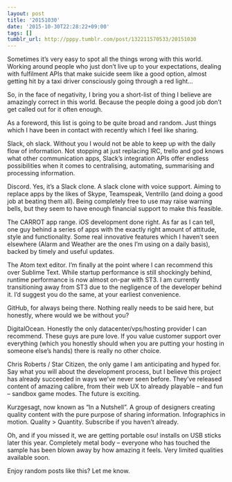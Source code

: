 ```yaml
---
layout: post
title: '20151030'
date: '2015-10-30T22:28:22+09:00'
tags: []
tumblr_url: http://pppy.tumblr.com/post/132211570533/20151030
---
```

Sometimes it’s very easy to spot all the things wrong with this world. Working around people who just don’t live up to your expectations,  dealing with fulfilment APIs that make suicide seem like a good option, almost getting hit by a taxi driver consciously going through a red light…

So, in the face of negativity, I bring you a short-list of thing I believe are amazingly correct in this world. Because the people doing a good job don’t get called out for it often enough.

As a foreword, this list is going to be quite broad and random. Just things which I have been in contact with recently which I feel like sharing.

Slack, oh slack. Without you I would not be able to keep up with the daily flow of information. Not stopping at just replacing IRC, trello and god knows what other communication apps, Slack’s integration APIs offer endless possibilities when it comes to centralising, automating, summarising and processing information.

Discord. Yes, it’s a Slack clone. A slack clone with voice support. Aiming to replace apps by the likes of Skype, Teamspeak, Ventrillo (and doing a good job at beating them all). Being completely free to use may raise warning bells, but they seem to have enough financial support to make this feasible.

The CARROT app range. iOS development done right. As far as I can tell, one guy behind a series of apps with the exactly right amount of attitude, style and functionality. Some real innovative features which I haven’t seen elsewhere (Alarm and Weather are the ones I’m using on a daily basis), backed by timely and useful updates.

The Atom text editor. I’m finally at the point where I can recommend this over Sublime Text. While startup performance is still shockingly behind, runtime performance is now almost on-par with ST3. I am currently transitioning away from ST3 due to the negligence of the developer behind it. I’d suggest you do the same, at your earliest convenience.

GitHub, for always being there. Nothing really needs to be said here, but honestly, where would we be without you?

DigitalOcean. Honestly the only datacenter/vps/hosting provider I can recommend. These guys are pure love. If you value customer support over everything (which you honestly should when you are putting your hosting in someone else’s hands) there is really no other choice.

Chris Roberts / Star Citizen, the only game I am anticipating and hyped for. Say what you will about the development process, but I believe this project has already succeeded in ways we’ve never seen before. They’ve released content of amazing calibre, from their web UX to already playable – and fun – sandbox game modes. The future is exciting.

Kurzgesagt, now known as “In a Nutshell”. A group of designers creating quality content with the pure purpose of sharing information. Infographics in motion. Quality > Quantity. Subscribe if you haven’t already.

Oh, and if you missed it, we are getting portable osu! installs on USB sticks later this year. Completely metal body – everyone who has touched the sample has been blown away by how amazing it feels. Very limited qualities available soon.



Enjoy random posts like this? Let me know.
